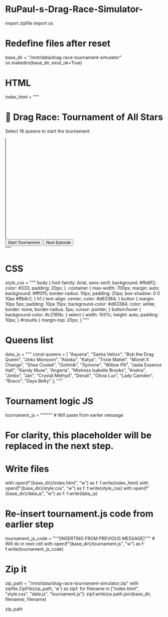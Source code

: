# RuPaul-s-Drag-Race-Simulator-
import zipfile
import os

# Redefine files after reset
base_dir = "/mnt/data/drag-race-tournament-simulator"
os.makedirs(base_dir, exist_ok=True)

# HTML
index_html = """
<!DOCTYPE html>
<html lang="en">
<head>
  <meta charset="UTF-8">
  <meta name="viewport" content="width=device-width, initial-scale=1.0">
  <title>Drag Race Tournament of All Stars Simulator</title>
  <link rel="stylesheet" href="style.css">
</head>
<body>
  <div class="container">
    <h1>🎤 Drag Race: Tournament of All Stars</h1>
    <p>Select 18 queens to start the tournament:</p>
    <select id="queenSelect" multiple size="20"></select><br>
    <button onclick="startTournament()">Start Tournament</button>
    <button id="nextEpisode">Next Episode</button>
    <div id="results"></div>
  </div>
  <script src="data.js"></script>
  <script src="tournament.js"></script>
  <script>
    window.onload = () => {
      const select = document.getElementById("queenSelect");
      queens.forEach(q => {
        const option = document.createElement("option");
        option.value = q;
        option.textContent = q;
        select.appendChild(option);
      });
      document.getElementById("nextEpisode").onclick = simulateTournamentEpisode;
    };

    function startTournament() {
      const selected = Array.from(document.getElementById("queenSelect").selectedOptions).map(o => o.value);
      if (selected.length !== 18) {
        alert("Please select exactly 18 queens!");
        return;
      }
      setupTournament(selected);
    }
  </script>
</body>
</html>
"""

# CSS
style_css = """
body {
  font-family: Arial, sans-serif;
  background: #ffe6f2;
  color: #333;
  padding: 20px;
}
.container {
  max-width: 700px;
  margin: auto;
  background: #fff0f5;
  border-radius: 10px;
  padding: 20px;
  box-shadow: 0 0 10px #ffb6c1;
}
h1 {
  text-align: center;
  color: #d63384;
}
button {
  margin: 10px 5px;
  padding: 10px 15px;
  background-color: #d63384;
  color: white;
  border: none;
  border-radius: 5px;
  cursor: pointer;
}
button:hover {
  background-color: #c2185b;
}
select {
  width: 100%;
  height: auto;
  padding: 10px;
}
#results {
  margin-top: 20px;
}
"""

# Queens list
data_js = """
const queens = [
  "Aquaria", "Sasha Velour", "Bob the Drag Queen", "Jinkx Monsoon", "Alaska",
  "Katya", "Trixie Mattel", "Monét X Change", "Shea Couleé", "Gottmik",
  "Symone", "Willow Pill", "Jaida Essence Hall", "Kandy Muse", "Angeria",
  "Mistress Isabelle Brooks", "Anetra", "Jimbo", "Jan", "Crystal Methyd",
  "Denali", "Olivia Lux", "Lady Camden", "Bosco", "Daya Betty"
];
"""

# Tournament logic JS
tournament_js = """<REINSERTING LONG CODE HERE>"""  # Will paste from earlier message
# For clarity, this placeholder will be replaced in the next step.

# Write files
with open(f"{base_dir}/index.html", "w") as f: f.write(index_html)
with open(f"{base_dir}/style.css", "w") as f: f.write(style_css)
with open(f"{base_dir}/data.js", "w") as f: f.write(data_js)

# Re-insert tournament.js code from earlier step
tournament_js_code = """[INSERTING FROM PREVIOUS MESSAGE]"""  # Will do in next cell
with open(f"{base_dir}/tournament.js", "w") as f: f.write(tournament_js_code)

# Zip it
zip_path = "/mnt/data/drag-race-tournament-simulator.zip"
with zipfile.ZipFile(zip_path, 'w') as zipf:
    for filename in ["index.html", "style.css", "data.js", "tournament.js"]:
        zipf.write(os.path.join(base_dir, filename), filename)

zip_path
